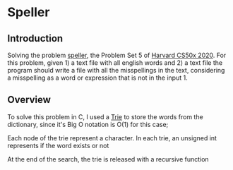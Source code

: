 # Speller
## Introduction
Solving the problem [speller](https://cs50.harvard.edu/x/2020/psets/5/speller/), the Problem Set 5 of [Harvard CS50x 2020](https://cs50.harvard.edu/x/2020/).
For this problem, given 1) a text file with all english words and 2) a text file the program should write a file with all the misspellings in the text, considering a misspelling as a word or expression that is not in the input 1.

## Overview

To solve this problem in C, I used a [Trie](https://en.wikipedia.org/wiki/Trie) to store the words from the dictionary, since it's Big O notation is O(1) for this case;

Each node of the trie represent a character. In each trie, an unsigned int represents if the word exists or not

At the end of the search, the trie is released with a recursive function
